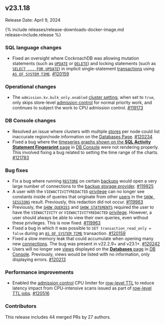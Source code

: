 ## v23.1.18

Release Date: April 9, 2024

{% include releases/release-downloads-docker-image.md release=include.release %}

<h3 id="v23-1-18-sql-language-changes">SQL language changes</h3>

- Fixed an oversight where CockroachDB was allowing mutation statements (such as [`UPDATE`](https://www.cockroachlabs.com/docs/v23.1/update) or [`DELETE`](https://www.cockroachlabs.com/docs/v23.1/delete)) and locking statements (such as [`SELECT ... FOR UPDATE`](https://www.cockroachlabs.com/docs/v23.1/select-for-update)) in implicit single-statement [transactions](https://www.cockroachlabs.com/docs/v23.1/transactions) using [`AS OF SYSTEM TIME`](https://www.cockroachlabs.com/docs/v23.1/as-of-system-time). [#120159][#120159]

<h3 id="v23-1-18-operational-changes">Operational changes</h3>

- The `admission.kv.bulk_only.enabled` [cluster setting](https://www.cockroachlabs.com/docs/v23.1/cluster-settings#setting-admission-kv-bulk-only-enabled), when set to `true`, only skips store-level [admission control](https://www.cockroachlabs.com/docs/v23.1/admission-control) for normal priority work, and continues to subject the work to CPU admission control. [#119173][#119173]

<h3 id="v23-1-18-db-console-changes">DB Console changes</h3>

- Resolved an issue where clusters with multiple [stores](https://www.cockroachlabs.com/docs/v23.1/cockroach-start#store) per node could list inaccurate region/node information on the [Databases Page](https://www.cockroachlabs.com/docs/v23.1/ui-databases-page). [#120234][#120234]
- Fixed a bug where the [timeseries graphs shown on the **SQL Activity Statement Fingerprint** page](https://www.cockroachlabs.com/docs/v23.1/ui-statements-page#charts) in [DB Console](https://www.cockroachlabs.com/docs/v23.1/ui-overview) were not rendering properly. This involved fixing a bug related to setting the time range of the charts. [#121783][#121783]

<h3 id="v23-1-18-bug-fixes">Bug fixes</h3>

- Fix a bug where running [`RESTORE`](https://www.cockroachlabs.com/docs/v23.1/restore) on certain [backups](https://www.cockroachlabs.com/docs/v23.1/backup-and-restore-overview) would open a very large number of connections to the [backup storage provider](https://www.cockroachlabs.com/docs/v23.1/use-cloud-storage). [#119925][#119925]
- A user with the `VIEWACTIVITYREDACTED` [privilege](https://www.cockroachlabs.com/docs/v23.1/security-reference/authorization#managing-privileges) can no longer see constants inside of queries that originate from other [users](https://www.cockroachlabs.com/docs/v23.1/security-reference/authorization#roles) in the [`SHOW SESSIONS`](https://www.cockroachlabs.com/docs/v23.1/show-sessions) result. Previously, this redaction did not occur. [#119963][#119963]
- Previously, the [`SHOW QUERIES`](https://www.cockroachlabs.com/docs/v23.1/show-statements#aliases) and [`SHOW STATEMENTS`](https://www.cockroachlabs.com/docs/v23.1/show-statements) required the user to have the `VIEWACTIVITY` or `VIEWACTIVITYREDACTED` [privilege](https://www.cockroachlabs.com/docs/v23.1/security-reference/authorization#managing-privileges). However, a user should always be able to view their own queries, even without these privileges. This is now fixed. [#119963][#119963]
- Fixed a bug in which it was possible to `SET transaction_read_only = false` during an [`AS OF SYSTEM TIME`](https://www.cockroachlabs.com/docs/v23.1/as-of-system-time) transaction. [#120159][#120159]
- Fixed a slow memory leak that could accumulate when opening many new [connections](https://www.cockroachlabs.com/docs/v23.1/connection-pooling). The bug was present in v22.2.9+ and v23.1+. [#120242][#120242]
- Users will no longer see [views](https://www.cockroachlabs.com/docs/v23.1/views) displayed on the [**Databases** page](https://www.cockroachlabs.com/docs/v23.1/ui-databases-page) in [DB Console](https://www.cockroachlabs.com/docs/v23.1/ui-overview). Previously, views would be listed with no information, only displaying errors. [#120213][#120213]

<h3 id="v23-1-18-performance-improvements">Performance improvements</h3>

- Enabled the [admission control](https://www.cockroachlabs.com/docs/v23.1/admission-control) CPU limiter for [row-level TTL](https://www.cockroachlabs.com/docs/v23.1/row-level-ttl) to reduce latency impact from CPU-intensive scans issued as part of [row-level TTL jobs](https://www.cockroachlabs.com/docs/v23.1/row-level-ttl#view-scheduled-ttl-jobs). [#120516][#120516]

<div class="release-note-contributors" markdown="1">

<h3 id="v23-1-18-contributors">Contributors</h3>

This release includes 44 merged PRs by 27 authors.

</div>

[#119173]: https://github.com/cockroachdb/cockroach/pull/119173
[#119827]: https://github.com/cockroachdb/cockroach/pull/119827
[#119855]: https://github.com/cockroachdb/cockroach/pull/119855
[#119925]: https://github.com/cockroachdb/cockroach/pull/119925
[#119963]: https://github.com/cockroachdb/cockroach/pull/119963
[#119969]: https://github.com/cockroachdb/cockroach/pull/119969
[#120020]: https://github.com/cockroachdb/cockroach/pull/120020
[#120159]: https://github.com/cockroachdb/cockroach/pull/120159
[#120213]: https://github.com/cockroachdb/cockroach/pull/120213
[#120234]: https://github.com/cockroachdb/cockroach/pull/120234
[#120242]: https://github.com/cockroachdb/cockroach/pull/120242
[#120429]: https://github.com/cockroachdb/cockroach/pull/120429
[#120516]: https://github.com/cockroachdb/cockroach/pull/120516
[#121783]: https://github.com/cockroachdb/cockroach/pull/121783
